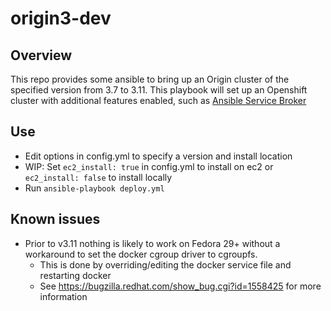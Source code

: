 # origin3-dev
## Overview
This repo provides some ansible to bring up an Origin cluster of the specified version from 3.7 to 3.11. This playbook will set up an Openshift cluster with additional features enabled, such as [Ansible Service Broker](https://github.com/openshift/ansible-service-broker)

## Use
  * Edit options in config.yml to specify a version and install location
  * WIP: Set `ec2_install: true` in config.yml to install on ec2 or `ec2_install: false` to install locally
  * Run `ansible-playbook deploy.yml`

## Known issues
  * Prior to v3.11 nothing is likely to work on Fedora 29+ without a workaround to set the docker cgroup driver to cgroupfs.
    * This is done by overriding/editing the docker service file and restarting docker
    * See https://bugzilla.redhat.com/show_bug.cgi?id=1558425 for more information
